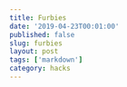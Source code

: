 ```yaml
---
title: Furbies
date: '2019-04-23T00:01:00'
published: false
slug: furbies
layout: post
tags: ['markdown']
category: hacks
---
```

